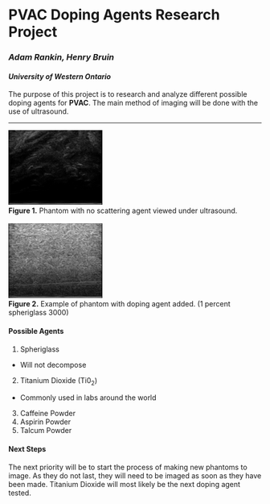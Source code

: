 # PVAC Doping Agents Research Project
### *Adam Rankin, Henry Bruin*
#### *University of Western Ontario*
The purpose of this project is to research and analyze different possible doping agents for **PVAC**. The main method of imaging will be done with the use of ultrasound.

---

<img src=https://github.com/VASST/PVAC/blob/master/Images/Pure_Phantom_Ultrasound.png width="187" height="148">\
**Figure 1.** Phantom with no scattering agent viewed under ultrasound.\
\
<img src=https://github.com/VASST/PVAC/blob/master/Images/1_percent_Spheri3000.png width="187" height="148">\
**Figure 2.** Example of phantom with doping agent added. (1 percent spheriglass 3000)


#### Possible Agents
1. Spheriglass
- Will not decompose
2. Titanium Dioxide (Ti0<sub>2</sub>)
- Commonly used in labs around the world
3. Caffeine Powder
4. Aspirin Powder
5. Talcum Powder

#### Next Steps
The next priority will be to start the process of making new phantoms to image. As they do not last, they will need to be imaged as soon as they have been made. Titanium Dioxide will most likely be the next doping agent tested. 
